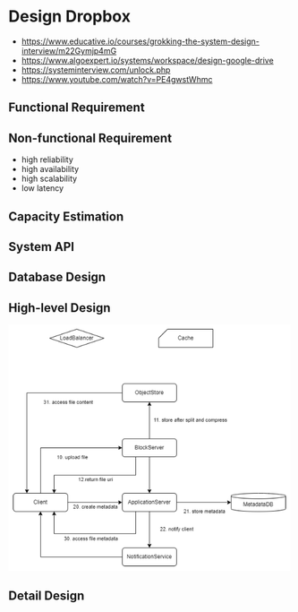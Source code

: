 # Design Dropbox
- https://www.educative.io/courses/grokking-the-system-design-interview/m22Gymjp4mG
- https://www.algoexpert.io/systems/workspace/design-google-drive
- https://systeminterview.com/unlock.php
- https://www.youtube.com/watch?v=PE4gwstWhmc

## Functional Requirement

## Non-functional Requirement
- high reliability 
- high availability
- high scalability
- low latency

## Capacity Estimation

## System API

## Database Design

## High-level Design
![ImageURL](https://github.com/classoversea/system.design/blob/main/questions/dropbox/Design_Dropbox_Ryan.png)

## Detail Design
